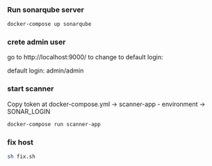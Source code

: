 ### Run sonarqube server

```sh
docker-compose up sonarqube
```


### crete admin user

go to  http://localhost:9000/ to change to default login:

default login: admin/admin


### start scanner

Copy token at docker-compose.yml -> scanner-app - environment -> SONAR_LOGIN
```sh
docker-compose run scanner-app
```


### fix host

```sh
sh fix.sh
```
